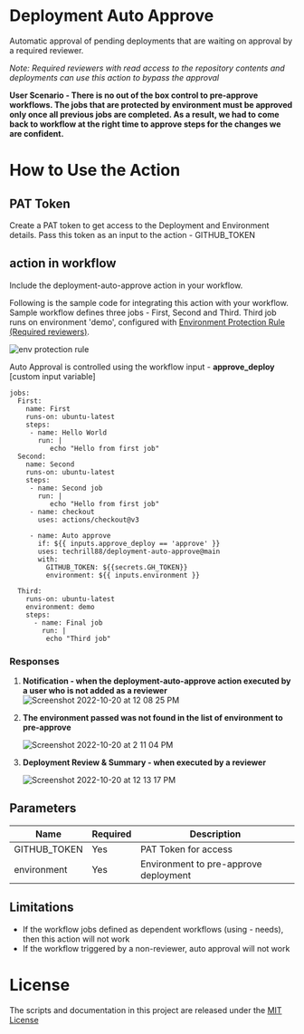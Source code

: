 # Deployment Auto Approve
Automatic approval of pending deployments that are waiting on approval by a required reviewer. 

*Note: Required reviewers with read access to the repository contents and deployments can use this action to bypass the approval*

**User Scenario - There is no out of the box control to pre-approve workflows. The jobs that are protected by environment must be approved only once all previous jobs are completed. As a result, we had to come back to workflow at the right time to approve steps for the changes we are confident.**


# How to Use the Action

## PAT Token
Create a PAT token to get access to the Deployment and Environment details. Pass this token as an input to the action - GITHUB_TOKEN


## action in workflow

Include the deployment-auto-approve action in your workflow. 

Following is the sample code for integrating this action with your workflow. 
Sample workflow defines three jobs - First, Second and Third. Third job runs on environment 'demo', configured with [Environment Protection Rule (Required reviewers)](https://docs.github.com/en/enterprise-cloud@latest/actions/deployment/targeting-different-environments/using-environments-for-deployment#environment-protection-rules).


![env protection rule](https://user-images.githubusercontent.com/10282550/196625488-6ecf132d-8e1f-443f-8c22-7a8a0223a314.png)

Auto Approval is controlled using the workflow input - **approve_deploy** [custom input variable]

```
jobs:
  First:
    name: First
    runs-on: ubuntu-latest      
    steps:
     - name: Hello World
       run: | 
          echo "Hello from first job"
  Second:
    name: Second
    runs-on: ubuntu-latest  
    steps:
     - name: Second job       
       run: | 
          echo "Hello from first job"
     - name: checkout
       uses: actions/checkout@v3
        
     - name: Auto approve
       if: ${{ inputs.approve_deploy == 'approve' }}
       uses: techrill88/deployment-auto-approve@main
       with:
         GITHUB_TOKEN: ${{secrets.GH_TOKEN}}   
         environment: ${{ inputs.environment }}
          
  Third:
    runs-on: ubuntu-latest  
    environment: demo
    steps:             
      - name: Final job   
        run: |
         echo "Third job"        
```

### Responses

1. **Notification - when the deployment-auto-approve action executed by a user who is not added as a reviewer**
![Screenshot 2022-10-20 at 12 08 25 PM](https://user-images.githubusercontent.com/10282550/196874957-b1942e02-2636-408e-86d8-408f96ee912b.png)

2. **The environment passed was not found in the list of environment to pre-approve**

   ![Screenshot 2022-10-20 at 2 11 04 PM](https://user-images.githubusercontent.com/10282550/196900446-7c4e2abf-6a8c-4154-bec0-86d36388cba6.png)


3. **Deployment Review & Summary - when executed by a reviewer**

   ![Screenshot 2022-10-20 at 12 13 17 PM](https://user-images.githubusercontent.com/10282550/196875307-414a9b9f-93a6-4efc-b3f6-10e9e159e958.png)



## Parameters

| Name                           | Required  | Description                                                                      |
|--------------------------------|------------|----------------------------------------------------------------------|
| GITHUB_TOKEN                 | Yes | PAT Token for access    |
| environment                  | Yes | Environment to pre-approve deployment |


## Limitations

- If the workflow jobs defined as dependent workflows (using - needs), then this action will not work
- If the workflow triggered by a non-reviewer, auto approval will not work

# License

The scripts and documentation in this project are released under the [MIT License](https://github.com/actions/download-artifact/blob/main/LICENSE)
